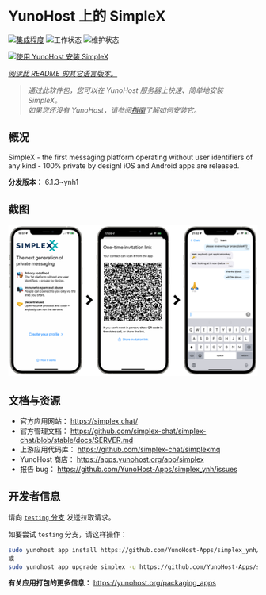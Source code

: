 <!--
注意：此 README 由 <https://github.com/YunoHost/apps/tree/master/tools/readme_generator> 自动生成
请勿手动编辑。
-->

# YunoHost 上的 SimpleX

[![集成程度](https://dash.yunohost.org/integration/simplex.svg)](https://ci-apps.yunohost.org/ci/apps/simplex/) ![工作状态](https://ci-apps.yunohost.org/ci/badges/simplex.status.svg) ![维护状态](https://ci-apps.yunohost.org/ci/badges/simplex.maintain.svg)

[![使用 YunoHost 安装 SimpleX](https://install-app.yunohost.org/install-with-yunohost.svg)](https://install-app.yunohost.org/?app=simplex)

*[阅读此 README 的其它语言版本。](./ALL_README.md)*

> *通过此软件包，您可以在 YunoHost 服务器上快速、简单地安装 SimpleX。*  
> *如果您还没有 YunoHost，请参阅[指南](https://yunohost.org/install)了解如何安装它。*

## 概况

SimpleX - the first messaging platform operating without user identifiers of any kind - 100% private by design! iOS and Android apps are released.

**分发版本：** 6.1.3~ynh1

## 截图

![SimpleX 的截图](./doc/screenshots/conversation.png)

## 文档与资源

- 官方应用网站： <https://simplex.chat/>
- 官方管理文档： <https://github.com/simplex-chat/simplex-chat/blob/stable/docs/SERVER.md>
- 上游应用代码库： <https://github.com/simplex-chat/simplexmq>
- YunoHost 商店： <https://apps.yunohost.org/app/simplex>
- 报告 bug： <https://github.com/YunoHost-Apps/simplex_ynh/issues>

## 开发者信息

请向 [`testing` 分支](https://github.com/YunoHost-Apps/simplex_ynh/tree/testing) 发送拉取请求。

如要尝试 `testing` 分支，请这样操作：

```bash
sudo yunohost app install https://github.com/YunoHost-Apps/simplex_ynh/tree/testing --debug
或
sudo yunohost app upgrade simplex -u https://github.com/YunoHost-Apps/simplex_ynh/tree/testing --debug
```

**有关应用打包的更多信息：** <https://yunohost.org/packaging_apps>
